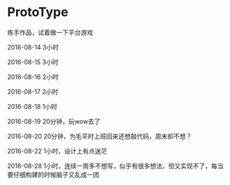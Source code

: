 ﻿# ProtoType
练手作品，试着做一下平台游戏

2016-08-14 3小时

2016-08-15 3小时

2016-08-16 2小时

2016-08-17 2小时

2016-08-18 1小时

2016-08-19 20分钟，玩wow去了

2016-08-20 20分钟，为毛平时上班回来还想敲代码，周末却不想？

2016-08-22 1小时，设计上有点迷茫

2016-08-28 1小时，连续一周多不想写，似乎有很多想法，但又实现不了，每当要仔细构建的时候脑子又乱成一团
